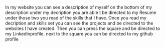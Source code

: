 In my website you can see a description of myself on the bottom of my description 
under my decription you are able t be directed to my Resume 
under those two you read of the skills that I have.
Once you read my decription and skills set you can see the projects and be directed to the websites I have created. 
Then you can press the square and be directed to my LinkedInprofile.
next to the square you can be directed to my github profile
